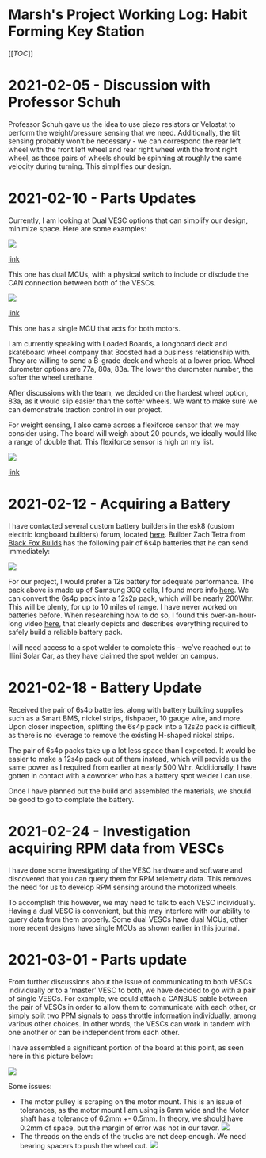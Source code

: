 # Marsh's Project Working Log: Habit Forming Key Station

[[_TOC_]]

# 2021-02-05 - Discussion with Professor Schuh

Professor Schuh gave us the idea to use piezo resistors or Velostat to perform the weight/pressure sensing that we need. Additionally, the tilt sensing probably won’t be necessary - we can correspond the rear left wheel with the front left wheel and rear right wheel with the front right wheel, as those pairs of wheels should be spinning at roughly the same velocity during turning. This simplifies our design.

# 2021-02-10 - Parts Updates

Currently, I am looking at Dual VESC options that can simplify our design, minimize space.
Here are some examples:

![](esc1.png)

[link](https://flipsky.net/collections/electronic-products/products/dual-fsesc6-6-based-upon-vesc6-with-aluminum-heatsink)

This one has dual MCUs, with a physical switch to include or disclude the CAN connection
between both of the VESCs.

![](esc2.png)

[link](https://massivestator.com/products/focbox-unity-dual-motor-controller)

This one has a single MCU that acts for both motors.

I am currently speaking with Loaded Boards, a longboard deck and skateboard wheel company that Boosted had a business relationship with. They are willing to send a B-grade deck and wheels at a lower price. Wheel durometer options are 77a, 80a, 83a. The lower the durometer number, the softer the
wheel urethane.

After discussions with the team, we decided on the hardest wheel option, 83a, as it would slip easier than the softer wheels. We want to make sure we can demonstrate traction control in our project.

For weight sensing, I also came across a flexiforce sensor that we may consider using. The board will weigh about 20 pounds, we ideally would like a range of double that. This flexiforce sensor is high on my list.

![](flexiforce.png)

[link](https://www.tekscan.com/products-solutions/force-sensors/a401?tab=specifications-performance)

# 2021-02-12 - Acquiring a Battery

I have contacted several custom battery builders in the esk8 (custom electric longboard builders) forum, located [here](https://forum.esk8.news/).  Builder Zach Tetra from [Black Fox Builds](https://forum.esk8.news/t/black-fox-boards-east-coast-battery-building-services/37402) has the following pair of 6s4p batteries that he can send immediately:

![](blackfox_battery.png)

For our project, I would prefer a 12s battery for adequate performance. The pack above is made up of Samsung 30Q cells, I found more info [here](https://lygte-info.dk/review/batteries2012/Samsung%20INR18650-30Q%203000mAh%20(Pink)%20UK.html). We can convert the 6s4p pack into a 12s2p pack, which will be nearly 200Whr.
This will be plenty, for up to 10 miles of range. I have never worked on batteries before. When researching how to do so, I found this over-an-hour-long video [here]( https://www.youtube.com/watch?v=7QjO90LG67g), that clearly depicts and describes everything required to safely build a reliable battery pack.

I will need access to a spot welder to complete this - we’ve reached out to Illini Solar Car, as they have claimed the spot welder on campus.

# 2021-02-18 - Battery Update

Received the pair of 6s4p batteries, along with battery building supplies such as a Smart BMS, nickel strips, fishpaper, 10 gauge wire, and more. Upon closer inspection, splitting the 6s4p pack into a 12s2p pack is difficult, as there is no leverage to remove the existing H-shaped nickel strips.

The pair of 6s4p packs take up a lot less space than I expected. It would be easier to make a 12s4p pack out of them instead, which will provide us the same power as I required from earlier at nearly 500 Whr. Additionally, I have gotten in contact with a coworker who has a battery spot welder I can use.

Once I have planned out the build and assembled the materials, we should be good to go to complete the battery.

# 2021-02-24 - Investigation acquiring RPM data from VESCs

I have done some investigating of the VESC hardware and software and discovered that you can query them for RPM telemetry data. This removes the need for us to develop RPM sensing
around the motorized wheels.

To accomplish this however, we may need to talk to each VESC individually. Having a dual VESC is convenient, but this may interfere with our ability to query data from them properly. Some dual VESCs have dual MCUs, other more recent designs have single MCUs as shown earlier in this journal.

# 2021-03-01 - Parts update

From further discussions about the issue of communicating to both VESCs individually or to a ‘master’ VESC to both, we have decided to go with a pair of single VESCs. For example, we could attach a CANBUS cable between the pair of VESCs in order to allow them to communicate with each other, or simply split two PPM signals to pass throttle information individually, among various other choices. In other words, the VESCs can work in tandem with one another or can be independent from each other.

I have assembled a significant portion of the board at this point, as seen here in this picture below:

![](parts_update.png)

Some issues:

- The motor pulley is scraping on the motor mount. This is an issue of tolerances, as the
motor mount I am using is 6mm wide and the Motor shaft has a tolerance of 6.2mm +-
0.5mm. In theory, we should have 0.2mm of space, but the margin of error was not in our
favor.
  ![](motor_pulley_scraping.png)
- The threads on the ends of the trucks are not deep enough. We need bearing spacers to
push the wheel out.
  ![](bearing_spacer.png)

